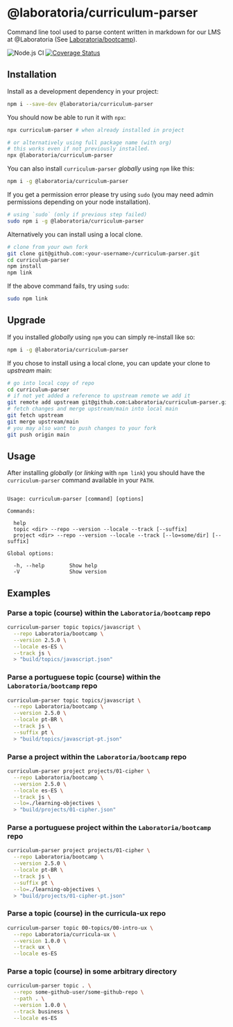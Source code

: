 # @laboratoria/curriculum-parser

Command line tool used to parse content written in markdown for our LMS at
@Laboratoria (See [Laboratoria/bootcamp](https://github.com/Laboratoria/bootcamp)).

![Node.js CI](https://github.com/Laboratoria/curriculum-parser/workflows/Node.js%20CI/badge.svg)
[![Coverage Status](https://coveralls.io/repos/github/Laboratoria/curriculum-parser/badge.svg?branch=main)](https://coveralls.io/github/Laboratoria/curriculum-parser?branch=main)

## Installation

Install as a development dependency in your project:

```sh
npm i --save-dev @laboratoria/curriculum-parser
```

You should now be able to run it with `npx`:

```sh
npx curriculum-parser # when already installed in project

# or alternatively using full package name (with org)
# this works even if not previously installed.
npx @laboratoria/curriculum-parser
```

You can also install `curriculum-parser` _globally_ using `npm` like this:

```sh
npm i -g @laboratoria/curriculum-parser
```

If you get a permission error please try using `sudo` (you may need admin
permissions depending on your node installation).

```sh
# using `sudo` (only if previous step failed)
sudo npm i -g @laboratoria/curriculum-parser
```

Alternatively you can install using a local clone.

```sh
# clone from your own fork
git clone git@github.com:<your-username>/curriculum-parser.git
cd curriculum-parser
npm install
npm link
```

If the above command fails, try using `sudo`:

```sh
sudo npm link
```

## Upgrade

If you installed _globally_ using `npm` you can simply re-install like so:

```sh
npm i -g @laboratoria/curriculum-parser
```

If you chose to install using a local clone, you can update your clone to
_upstream_ main:

```sh
# go into local copy of repo
cd curriculum-parser
# if not yet added a reference to upstream remote we add it
git remote add upstream git@github.com:Laboratoria/curriculum-parser.git
# fetch changes and merge upstream/main into local main
git fetch upstream
git merge upstream/main
# you may also want to push changes to your fork
git push origin main
```

## Usage

After installing _globally_ (or _linking_ with `npm link`) you should have the
`curriculum-parser` command available in your `PATH`.

```text

Usage: curriculum-parser [command] [options]

Commands:

  help
  topic <dir> --repo --version --locale --track [--suffix]
  project <dir> --repo --version --locale --track [--lo=some/dir] [--suffix]

Global options:

  -h, --help        Show help
  -V                Show version

```

## Examples

### Parse a topic (course) within the `Laboratoria/bootcamp` repo

```sh
curriculum-parser topic topics/javascript \
  --repo Laboratoria/bootcamp \
  --version 2.5.0 \
  --locale es-ES \
  --track js \
  > "build/topics/javascript.json"
```

### Parse a portuguese topic (course) within the `Laboratoria/bootcamp` repo

```sh
curriculum-parser topic topics/javascript \
  --repo Laboratoria/bootcamp \
  --version 2.5.0 \
  --locale pt-BR \
  --track js \
  --suffix pt \
  > "build/topics/javascript-pt.json"
```

### Parse a project within the `Laboratoria/bootcamp` repo

```sh
curriculum-parser project projects/01-cipher \
  --repo Laboratoria/bootcamp \
  --version 2.5.0 \
  --locale es-ES \
  --track js \
  --lo=./learning-objectives \
  > "build/projects/01-cipher.json"
```

### Parse a portuguese project within the `Laboratoria/bootcamp` repo

```sh
curriculum-parser project projects/01-cipher \
  --repo Laboratoria/bootcamp \
  --version 2.5.0 \
  --locale pt-BR \
  --track js \
  --suffix pt \
  --lo=./learning-objectives \
  > "build/projects/01-cipher-pt.json"
```

### Parse a topic (course) in the curricula-ux repo

```sh
curriculum-parser topic 00-topics/00-intro-ux \
  --repo Laboratoria/curricula-ux \
  --version 1.0.0 \
  --track ux \
  --locale es-ES
```

### Parse a topic (course) in some arbitrary directory

```sh
curriculum-parser topic . \
  --repo some-github-user/some-github-repo \
  --path . \
  --version 1.0.0 \
  --track business \
  --locale es-ES
```
